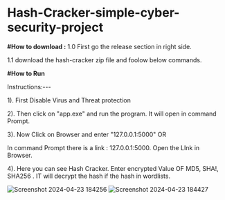 # Hash-Cracker-simple-cyber-security-project

**#How to download :**
1.0 First go the release section in right side.

1.1 download the hash-cracker zip file and foolow below commands.


**#How to Run**

Instructions:---

1). First Disable Virus and Threat protection

2). Then click on "app.exe" and run the program. It will open in command Prompt.

3). Now Click on Browser and enter "127.0.0.1:5000"
                        OR 
                        
  In command Prompt there is a link : 127.0.0.1:5000. Open the LInk in Browser.
  
    
4). Here you can see Hash Cracker. Enter encrypted Value OF MD5, SHA!, SHA256 . IT will decrypt the hash if the hash in wordlists.

![Screenshot 2024-04-23 184256](https://github.com/ethical-spy/Hash-Cracker/assets/155846967/54a66021-0465-48d1-bf4a-77737cc5be37)
![Screenshot 2024-04-23 184427](https://github.com/ethical-spy/Hash-Cracker/assets/155846967/e11c252a-db8f-4df2-8ca2-872415ab4417)

